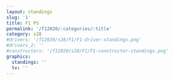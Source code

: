 ```yaml
---
layout: standings
slug: '1'
title: F1 PS
permalink: '/f12020/:categories/:title'
category: s28
#drivers: '/f12020/s28/F1/F1-driver-standings.png'
#drivers_2: ''
#constructors: '/f12020/s28/F1/F1-constructor-standings.png'
graphics:
  standings: ''
  tv: ''
---
```


